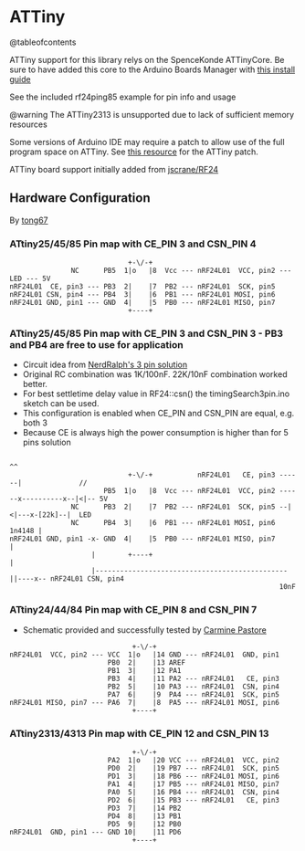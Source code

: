 # ATTiny

@tableofcontents

ATTiny support for this library relys on the SpenceKonde ATTinyCore. Be sure to have added this core to the Arduino Boards Manager with [this install guide](http://highlowtech.org/?p=1695)

See the included rf24ping85 example for pin info and usage

@warning The ATTiny2313 is unsupported due to lack of sufficient memory resources

Some versions of Arduino IDE may require a patch to allow use of the full program space on ATTiny. See [this resource](https://github.com/TCWORLD/ATTinyCore/tree/master/PCREL%20Patch%20for%20GCC) for the ATTiny patch.

ATTiny board support initially added from [jscrane/RF24](https://github.com/jscrane/RF24)

## Hardware Configuration

By [tong67](https://github.com/tong67)

### ATtiny25/45/85 Pin map with CE_PIN 3 and CSN_PIN 4

```text
                             +-\/-+
               NC      PB5  1|o   |8  Vcc --- nRF24L01  VCC, pin2 --- LED --- 5V
nRF24L01  CE, pin3 --- PB3  2|    |7  PB2 --- nRF24L01  SCK, pin5
nRF24L01 CSN, pin4 --- PB4  3|    |6  PB1 --- nRF24L01 MOSI, pin6
nRF24L01 GND, pin1 --- GND  4|    |5  PB0 --- nRF24L01 MISO, pin7
                             +----+
```

### ATtiny25/45/85 Pin map with CE_PIN 3 and CSN_PIN 3 - PB3 and PB4 are free to use for application

- Circuit idea from [NerdRalph's 3 pin solution](http://nerdralph.blogspot.ca/2014/01/nrf24l01-control-with-3-attiny85-pins.html)
- Original RC combination was 1K/100nF. 22K/10nF combination worked better.
- For best settletime delay value in RF24::csn() the timingSearch3pin.ino sketch can be used.
- This configuration is enabled when CE_PIN and CSN_PIN are equal, e.g. both 3
- Because CE is always high the power consumption is higher than for 5 pins solution

```text
                                                                                       ^^
                             +-\/-+           nRF24L01   CE, pin3 ------|              //
                       PB5  1|o   |8  Vcc --- nRF24L01  VCC, pin2 ------x----------x--|<|-- 5V
               NC      PB3  2|    |7  PB2 --- nRF24L01  SCK, pin5 --|<|---x-[22k]--|  LED
               NC      PB4  3|    |6  PB1 --- nRF24L01 MOSI, pin6  1n4148 |
nRF24L01 GND, pin1 -x- GND  4|    |5  PB0 --- nRF24L01 MISO, pin7         |
                    |        +----+                                       |
                    |-----------------------------------------------||----x-- nRF24L01 CSN, pin4
                                                                  10nF
```

### ATtiny24/44/84 Pin map with CE_PIN 8 and CSN_PIN 7

- Schematic provided and successfully tested by [Carmine Pastore](https://github.com/Carminepz)

```text
                              +-\/-+
nRF24L01  VCC, pin2 --- VCC  1|o   |14 GND --- nRF24L01  GND, pin1
                        PB0  2|    |13 AREF
                        PB1  3|    |12 PA1
                        PB3  4|    |11 PA2 --- nRF24L01   CE, pin3
                        PB2  5|    |10 PA3 --- nRF24L01  CSN, pin4
                        PA7  6|    |9  PA4 --- nRF24L01  SCK, pin5
nRF24L01 MISO, pin7 --- PA6  7|    |8  PA5 --- nRF24L01 MOSI, pin6
                              +----+
```

### ATtiny2313/4313 Pin map with CE_PIN 12 and CSN_PIN 13

```text
                              +-\/-+
                        PA2  1|o   |20 VCC --- nRF24L01  VCC, pin2
                        PD0  2|    |19 PB7 --- nRF24L01  SCK, pin5
                        PD1  3|    |18 PB6 --- nRF24L01 MOSI, pin6
                        PA1  4|    |17 PB5 --- nRF24L01 MISO, pin7
                        PA0  5|    |16 PB4 --- nRF24L01  CSN, pin4
                        PD2  6|    |15 PB3 --- nRF24L01   CE, pin3
                        PD3  7|    |14 PB2
                        PD4  8|    |13 PB1
                        PD5  9|    |12 PB0
nRF24L01  GND, pin1 --- GND 10|    |11 PD6
                              +----+
```
